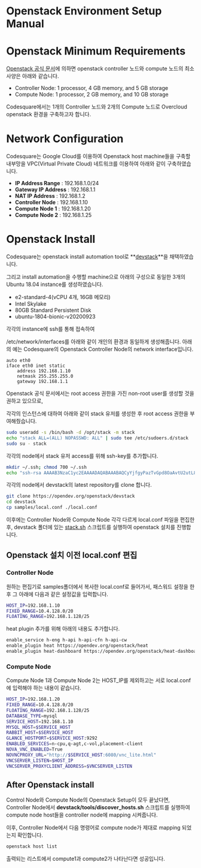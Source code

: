 # Openstack Environment Setup Manual

# Openstack Minimum Requirements

[Openstack 공식 문서](https://docs.openstack.org/newton/install-guide-rdo/environment.html)에 의하면 openstack controller 노드와 compute 노드의 최소 사양은 아래와 같습니다.

- Controller Node: 1 processor, 4 GB memory, and 5 GB storage
- Compute Node: 1 processor, 2 GB memory, and 10 GB storage

Codesquare에서는 1개의 Controller 노드와 2개의 Compute 노드로 Overcloud openstack 환경을 구축하고자 합니다.

# Network Configuration

Codesquare는 Google Cloud를 이용하여 Openstack host machine들을 구축할 내부망을 VPC(Virtual Private Cloud) 네트워크를 이용하여 아래와 같이 구축하였습니다.

- **IP Address Range** : 192.168.1.0/24
- **Gateway IP Address** : 192.168.1.1
- **NAT IP Address** : 192.168.1.2
- **Controller Node** : 192.168.1.10
- **Compute Node 1** : 192.168.1.20
- **Compute Node 2** : 192.168.1.25

# Openstack Install

Codesquare는 openstack install automation tool로 **[devstack](https://docs.openstack.org/devstack/latest/)**을 채택하였습니다.

그리고 install automation을 수행할 machine으로 아래의 구성으로 동일한 3개의 Ubuntu 18.04 instance를 생성하였습니다.

- e2-standard-4(vCPU 4개, 16GB 메모리)
- Intel Skylake
- 80GB Standard Persistent Disk
- ubuntu-1804-bionic-v20200923

각각의 instance에 ssh를 통해 접속하여 

/etc/network/interfaces를 아래와 같이 개인의 환경과 동일하게 생성해줍니다. 아래의 예는 Codesquare의 Openstack Controller Node의 network interface입니다.

```
auto eth0
iface eth0 inet static
    address 192.168.1.10
    netmask 255.255.255.0
    gateway 192.168.1.1
```

Openstack 공식 문서에서는 root access 권한을 가진 non-root user를 생성할 것을 권하고 있으므로, 

각각의 인스턴스에 대하여 아래와 같이 stack 유저를 생성한 후 root access 권한을 부여해줬습니다.

```bash
sudo useradd -s /bin/bash -d /opt/stack -m stack
echo "stack ALL=(ALL) NOPASSWD: ALL" | sudo tee /etc/sudoers.d/stack
sudo su - stack
```

각각의 node에서 stack 유저 access를 위해 ssh-key를 추가합니다.

```bash
mkdir ~/.ssh; chmod 700 ~/.ssh
echo "ssh-rsa AAAAB3NzaC1yc2EAAAADAQABAAABAQCyYjfgyPazTvGpd8OaAvtU2utL8W6gWC4JdRS1J95GhNNfQd657yO6s1AH5KYQWktcE6FO/xNUC2reEXSGC7ezy+sGO1kj9Limv5vrvNHvF1+wts0Cmyx61D2nQw35/Qz8BvpdJANL7VwP/cFI/p3yhvx2lsnjFE3hN8xRB2LtLUopUSVdBwACOVUmH2G+2BWMJDjVINd2DPqRIA4Zhy09KJ3O1Joabr0XpQL0yt/I9x8BVHdAx6l9U0tMg9dj5+tAjZvMAFfye3PJcYwwsfJoFxC8w/SLtqlFX7Ehw++8RtvomvuipLdmWCy+T9hIkl+gHYE4cS3OIqXH7f49jdJf stack@codesquare" > ~/.ssh/authorized_keys
```

각각의 node에서 devstack의 latest repository를 clone 합니다.

```bash
git clone https://opendev.org/openstack/devstack
cd devstack
cp samples/local.conf ./local.conf
```

이후에는 Controller Node와 Compute Node 각각 다르게 local.conf 파일을 편집한 후, devstack 폴더에 있는 [stack.sh](http://stack.sh) 스크립트를 실행하여 openstack 설치를 진행합니다.

## Openstack 설치 이전 local.conf 편집

### Controller Node

원하는 편집기로 samples폴더에서 복사한 local.conf로 들어가서, 패스워드 설정을 한 후 그 아래에 다음과 같은 설정값을 입력합니다.

```bash
HOST_IP=192.168.1.10
FIXED_RANGE=10.4.128.0/20
FLOATING_RANGE=192.168.1.128/25
```

 heat plugin 추가를 위해 아래의 내용도 추가합니다.

```bash
enable_service h-eng h-api h-api-cfn h-api-cw
enable_plugin heat https://opendev.org/openstack/heat
enable_plugin heat-dashboard https://opendev.org/openstack/heat-dashboard
```

### Compute Node

Compute Node 1과 Compute Node 2는 HOST_IP를 제외하고는 서로 local.conf에 입력해야 하는 내용이 같습니다.

```bash
HOST_IP=192.168.1.20
FIXED_RANGE=10.4.128.0/20
FLOATING_RANGE=192.168.1.128/25
DATABASE_TYPE=mysql
SERVICE_HOST=192.168.1.10
MYSQL_HOST=$SERVICE_HOST
RABBIT_HOST=$SERVICE_HOST
GLANCE_HOSTPORT=$SERVICE_HOST:9292
ENABLED_SERVICES=n-cpu,q-agt,c-vol,placement-client
NOVA_VNC_ENABLED=True
NOVNCPROXY_URL="http://$SERVICE_HOST:6080/vnc_lite.html"
VNCSERVER_LISTEN=$HOST_IP
VNCSERVER_PROXYCLIENT_ADDRESS=$VNCSERVER_LISTEN
```

## After Openstack install

Control Node와 Compute Node의 Openstack Setup이 모두 끝났다면, Controller Node에서 **devstack/tools/discover_hosts.sh** 스크립트를 실행하여 compute node host들을 controller node에 mapping 시켜줍니다.

이후, Controller Node에서 다음 명령어로 compute node가 제대로 mapping 되었는지 확인합니다.

```bash
openstack host list
```

출력되는 리스트에서 compute1과 compute2가 나타난다면 성공입니다.
